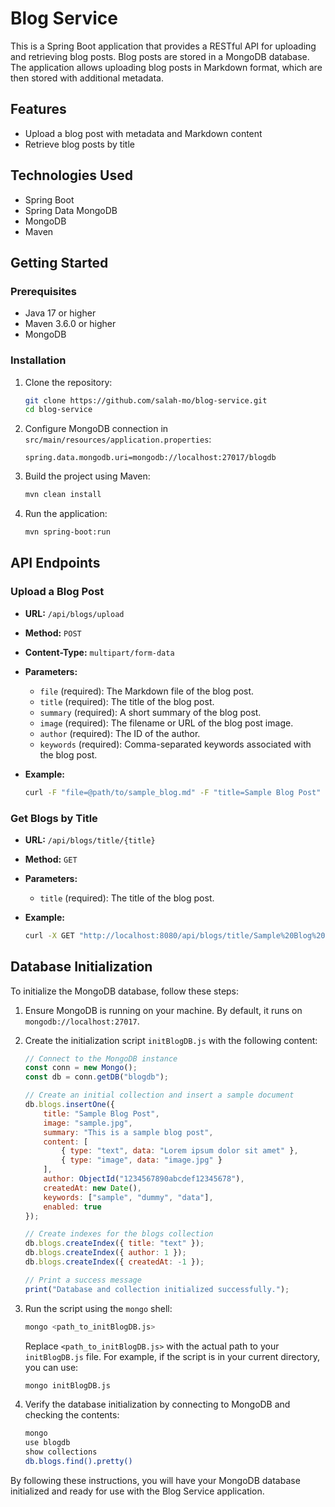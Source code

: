 # Blog Service

This is a Spring Boot application that provides a RESTful API for uploading and retrieving blog posts. Blog posts are
stored in a MongoDB database. The application allows uploading blog posts in Markdown format, which are then stored with
additional metadata.

## Features

- Upload a blog post with metadata and Markdown content
- Retrieve blog posts by title

## Technologies Used

- Spring Boot
- Spring Data MongoDB
- MongoDB
- Maven

## Getting Started

### Prerequisites

- Java 17 or higher
- Maven 3.6.0 or higher
- MongoDB

### Installation

1. Clone the repository:

    ```bash
    git clone https://github.com/salah-mo/blog-service.git
    cd blog-service
    ```

2. Configure MongoDB connection in `src/main/resources/application.properties`:

    ```properties
    spring.data.mongodb.uri=mongodb://localhost:27017/blogdb
    ```

3. Build the project using Maven:

    ```bash
    mvn clean install
    ```

4. Run the application:

    ```bash
    mvn spring-boot:run
    ```

## API Endpoints

### Upload a Blog Post

- **URL:** `/api/blogs/upload`
- **Method:** `POST`
- **Content-Type:** `multipart/form-data`
- **Parameters:**
    - `file` (required): The Markdown file of the blog post.
    - `title` (required): The title of the blog post.
    - `summary` (required): A short summary of the blog post.
    - `image` (required): The filename or URL of the blog post image.
    - `author` (required): The ID of the author.
    - `keywords` (required): Comma-separated keywords associated with the blog post.

- **Example:**

    ```bash
    curl -F "file=@path/to/sample_blog.md" -F "title=Sample Blog Post" -F "summary=This is a sample blog post" -F "image=112.jpg" -F "author=1234567890abcdef" -F "keywords=sample,dummy,data" http://localhost:8080/api/blogs/upload
    ```

### Get Blogs by Title

- **URL:** `/api/blogs/title/{title}`
- **Method:** `GET`
- **Parameters:**
    - `title` (required): The title of the blog post.

- **Example:**

    ```bash
    curl -X GET "http://localhost:8080/api/blogs/title/Sample%20Blog%20Post"
    ```
  
## Database Initialization

To initialize the MongoDB database, follow these steps:

1. Ensure MongoDB is running on your machine. By default, it runs on `mongodb://localhost:27017`.
2. Create the initialization script `initBlogDB.js` with the following content:

    ```javascript
    // Connect to the MongoDB instance
    const conn = new Mongo();
    const db = conn.getDB("blogdb");

    // Create an initial collection and insert a sample document
    db.blogs.insertOne({
        title: "Sample Blog Post",
        image: "sample.jpg",
        summary: "This is a sample blog post",
        content: [
            { type: "text", data: "Lorem ipsum dolor sit amet" },
            { type: "image", data: "image.jpg" }
        ],
        author: ObjectId("1234567890abcdef12345678"),
        createdAt: new Date(),
        keywords: ["sample", "dummy", "data"],
        enabled: true
    });

    // Create indexes for the blogs collection
    db.blogs.createIndex({ title: "text" });
    db.blogs.createIndex({ author: 1 });
    db.blogs.createIndex({ createdAt: -1 });

    // Print a success message
    print("Database and collection initialized successfully.");
    ```

3. Run the script using the `mongo` shell:

    ```bash
    mongo <path_to_initBlogDB.js>
    ```

    Replace `<path_to_initBlogDB.js>` with the actual path to your `initBlogDB.js` file. For example, if the script is in your current directory, you can use:

    ```bash
    mongo initBlogDB.js
    ```

4. Verify the database initialization by connecting to MongoDB and checking the contents:

    ```bash
    mongo
    use blogdb
    show collections
    db.blogs.find().pretty()
    ```

By following these instructions, you will have your MongoDB database initialized and ready for use with the Blog Service application.
